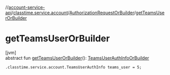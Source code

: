 //[account-service-api](../../../index.md)/[classtime.service.account](../index.md)/[AuthorizationRequestOrBuilder](index.md)/[getTeamsUserOrBuilder](get-teams-user-or-builder.md)

# getTeamsUserOrBuilder

[jvm]\
abstract fun [getTeamsUserOrBuilder](get-teams-user-or-builder.md)(): [TeamsUserAuthInfoOrBuilder](../-teams-user-auth-info-or-builder/index.md)

`.classtime.service.account.TeamsUserAuthInfo teams_user = 5;`

